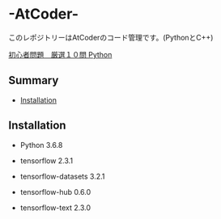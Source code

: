 # -AtCoder-

このレポジトリーはAtCoderのコード管理です。(PythonとC++)



[初心者問題　厳選１０問 Python](https://nbviewer.jupyter.org/github/Tanukiii/-AtCoder-/blob/master/初心者問題１０問/Begginer.ipynb)


## Summary 

  - [Installation](#Installation)


## Installation
- Python 3.6.8

- tensorflow 2.3.1

- tensorflow-datasets 3.2.1

- tensorflow-hub 0.6.0

- tensorflow-text 2.3.0
